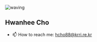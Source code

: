 ![waving](https://capsule-render.vercel.app/api?type=waving&height=200&text=Hwanhee's&#32;Lab.&fontAlign=80&fontAlignY=40&color=gradient)
## Hwanhee Cho <a id="wave">
- 📫 How to reach me: hcho88@krri.re.kr

